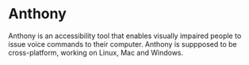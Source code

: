 # Anthony
Anthony is an accessibility tool that enables visually impaired people to issue voice commands to their computer.
Anthony is suppposed to be cross-platform, working on Linux, Mac and Windows.

